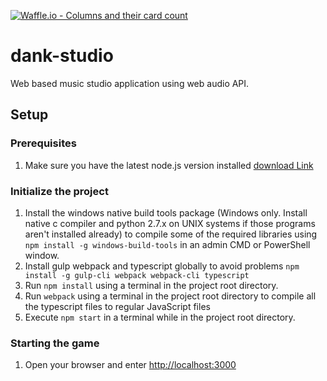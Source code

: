 [![Waffle.io - Columns and their card count](https://badge.waffle.io/danielHPeters/dank-studio.png?columns=all)](https://waffle.io/danielHPeters/dank-studio?utm_source=badge)
# dank-studio
Web based music studio application using web audio API.

## Setup
### Prerequisites
1. Make sure you have the latest node.js version installed [download Link](https://nodejs.org)
### Initialize the project
1. Install the windows native build tools package (Windows only. Install native c compiler and python 2.7.x on UNIX systems if those programs aren't installed already) to compile some of the required libraries using `npm install -g windows-build-tools` in an admin CMD or PowerShell window.
2. Install gulp webpack and typescript globally to avoid problems `npm install -g gulp-cli webpack webpack-cli typescript`
2. Run `npm install` using a terminal in the project root directory.
3. Run `webpack` using a terminal in the project root directory to compile all the typescript files to regular JavaScript files
4. Execute `npm start` in a terminal while in the project root directory.
### Starting the game
1. Open your browser and enter [http://localhost:3000]() 
